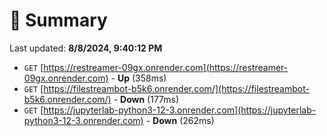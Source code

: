 # 📖 Summary
Last updated: **8/8/2024, 9:40:12 PM**

- `GET` [https://restreamer-09gx.onrender.com](https://restreamer-09gx.onrender.com) - **Up** (358ms)
- `GET` [https://filestreambot-b5k6.onrender.com/](https://filestreambot-b5k6.onrender.com/) - **Down** (177ms)
- `GET` [https://jupyterlab-python3-12-3.onrender.com](https://jupyterlab-python3-12-3.onrender.com) - **Down** (262ms)
